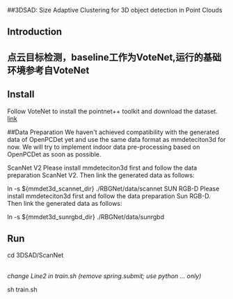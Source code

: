 ##3DSAD: Size Adaptive Clustering for 3D object detection in Point Clouds
 

## Introduction
点云目标检测，baseline工作为VoteNet,运行的基础环境参考自VoteNet
------

 

## Install

Follow VoteNet to install the pointnet++ toolkit and download the dataset. [link](https://github.com/facebookresearch/votenet)

##Data Preparation
We haven't achieved compatibility with the generated data of OpenPCDet yet and use the same data format as mmdeteciton3d for now. We will try to implement indoor data pre-processing based on OpenPCDet as soon as possible.

ScanNet V2
Please install mmdeteciton3d first and follow the data preparation ScanNet V2. Then link the generated data as follows:

ln -s ${mmdet3d_scannet_dir} ./RBGNet/data/scannet
SUN RGB-D
Please install mmdeteciton3d first and follow the data preparation Sun RGB-D. Then link the generated data as follows:

ln -s ${mmdet3d_sunrgbd_dir} ./RBGNet/data/sunrgbd

## Run

cd  3DSAD/ScanNet

​   
​    *change Line2 in train.sh (remove spring.submit; use python ... only)*

sh train.sh



